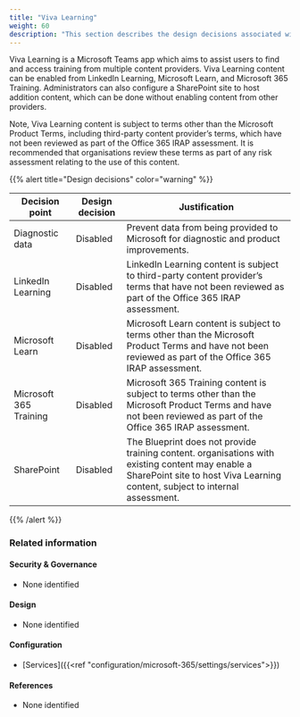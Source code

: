```yaml
---
title: "Viva Learning"
weight: 60
description: "This section describes the design decisions associated with the Blueprint for Secure Cloud Platform, Endpoints and Shared Services for system(s) built using ASD's Blueprint for Secure Cloud."
---
```


Viva Learning is a Microsoft Teams app which aims to assist users to find and access training from multiple content providers. Viva Learning content can be enabled from LinkedIn Learning, Microsoft Learn, and Microsoft 365 Training. Administrators can also configure a SharePoint site to host addition content, which can be done without enabling content from other providers.

Note, Viva Learning content is subject to terms other than the Microsoft Product Terms, including third-party content provider’s terms, which have not been reviewed as part of the Office 365 IRAP assessment. It is recommended that organisations review these terms as part of any risk assessment relating to the use of this content.

{{% alert title="Design decisions" color="warning" %}}

| Decision point         | Design decision | Justification                                                                                                                                                               |
|------------------------|-----------------|-----------------------------------------------------------------------------------------------------------------------------------------------------------------------------|
| Diagnostic data        | Disabled        | Prevent data from being provided to Microsoft for diagnostic and product improvements.                                                                                      |
| LinkedIn Learning      | Disabled        | LinkedIn Learning content is subject to third-party content provider’s terms that have not been reviewed as part of the Office 365 IRAP assessment.                         |
| Microsoft Learn        | Disabled        | Microsoft Learn content is subject to terms other than the Microsoft Product Terms and have not been reviewed as part of the Office 365 IRAP assessment.                    |
| Microsoft 365 Training | Disabled        | Microsoft 365 Training content is subject to terms other than the Microsoft Product Terms and have not been reviewed as part of the Office 365 IRAP assessment.             |
| SharePoint             | Disabled        | The Blueprint does not provide training content. organisations with existing content may enable a SharePoint site to host Viva Learning content, subject to internal assessment. |

{{% /alert %}}

### Related information

#### Security & Governance

* None identified

#### Design

* None identified

#### Configuration

* [Services]({{<ref "configuration/microsoft-365/settings/services">}})

#### References

* None identified